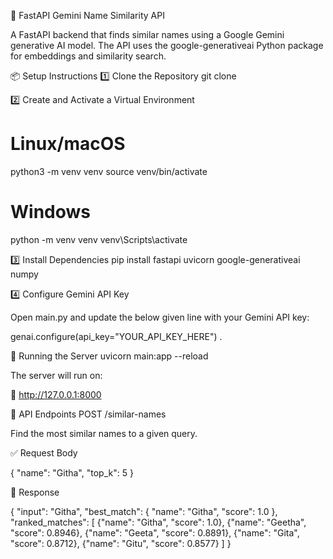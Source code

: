 🌟 FastAPI Gemini Name Similarity API

A FastAPI backend that finds similar names using a Google Gemini generative AI model.
The API uses the google-generativeai Python package for embeddings and similarity search.

📦 Setup Instructions
1️⃣ Clone the Repository
git clone <your-repo-url>

2️⃣ Create and Activate a Virtual Environment
# Linux/macOS
python3 -m venv venv
source venv/bin/activate

# Windows
python -m venv venv
venv\Scripts\activate

3️⃣ Install Dependencies
pip install fastapi uvicorn google-generativeai numpy

4️⃣ Configure Gemini API Key

Open main.py and update the below given line with your Gemini API key:

genai.configure(api_key="YOUR_API_KEY_HERE")
.

🚦 Running the Server
uvicorn main:app --reload


The server will run on:

📍 http://127.0.0.1:8000

📡 API Endpoints
POST /similar-names

Find the most similar names to a given query.

✅ Request Body

{
  "name": "Githa",
  "top_k": 5
}


🔁 Response

{
  "input": "Githa",
  "best_match": {
    "name": "Githa",
    "score": 1.0
  },
  "ranked_matches": [
    {"name": "Githa", "score": 1.0},
    {"name": "Geetha", "score": 0.8946},
    {"name": "Geeta", "score": 0.8891},
    {"name": "Gita", "score": 0.8712},
    {"name": "Gitu", "score": 0.8577}
  ]
}

